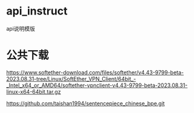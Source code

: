 # api_instruct
api说明模版

# 公共下载
https://www.softether-download.com/files/softether/v4.43-9799-beta-2023.08.31-tree/Linux/SoftEther_VPN_Client/64bit_-_Intel_x64_or_AMD64/softether-vpnclient-v4.43-9799-beta-2023.08.31-linux-x64-64bit.tar.gz

https://github.com/taishan1994/sentencepiece_chinese_bpe.git
